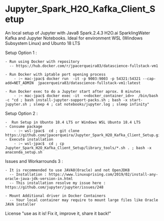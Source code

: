 # Jupyter_Spark_H2O_Kafka_Client_Setup

   An local setup of Jupyter with Java8 Spark.2.4.3 H2O.ai SparklingWater Kafka and Jupyter Notebooks. 
   Ideal for environment WSL (Windows Subsystem Linux) and Ubunto 18 LTS

   Setup Option 1 :
   
    - Run using Docker with repository 
      -- https://hub.docker.com/r/jpacerqueira83/datascience-fullstack-vm1
        
    - Run Docker with iptable port opening process
        - :~ mac-jpac$ docker run  -it -p 9003:9003 -p 54321:54321 --cap-add=NET_ADMIN  jpacerqueira83/datascience-fullstack-vm1:latest
        
    - Run Docker exec to do a Jupyter start after aprox. 8 minutes
        - :~ mac-jpac$ docker exec -it  <<docker_container_id>>  /bin/bash -c "cd ; bash install-jupyter-support-packs.sh ; bash -x start-jupyter.sh ; sleep 4 ; cat notebooks/jupyter.log ; sleep infinity"

   Setup Option 2 :

    -  Run Setup in Ubunto 18.4 LTS or Windows WSL Ubunto 18.4 LTS
    - Consume package 
        - :~ wsl-jpac$  cd ; git clone https://github.com/jpacerqueira/Jupyter_Spark_H2O_Kafka_Client_Setup.git
    - Execute installation
        - :~ wsl-jpac$  cd ; cp Jupyter_Spark_H2O_Kafka_Client_Setup/library_tools/*.sh . ; bash -x anaconda_setup.sh


   Issues and Workarrounds 3 :

    - It is recommended to use JAVA8(Oracle) and not OpenJDK8
      -- Installation : https://www.linuxuprising.com/2019/02/install-any-oracle-java-jdk-version-in.html
      -- This installation resolve my issue here : https://github.com/jupyter/jupyter/issues/248    
    
    - Mount Additional driver in Docker Containers
      -- Your local container may require to mount large files like Oracle JAVA installer

   License "use as it is! Fix it, improve it, share it back!"

#
